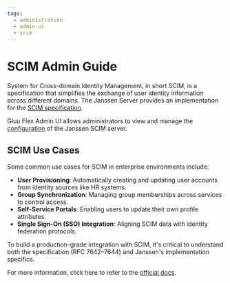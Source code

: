 ```yaml
---
tags:
  - administration
  - admin-ui
  - scim
---
```


# SCIM Admin Guide

System for Cross-domain Identity Management, in short SCIM, is a specification that simplifies the exchange of user identity information across different domains. The Janssen Server provides an implementation for the [SCIM specification](https://docs.jans.io/stable/janssen-server/scim/).

Gluu Flex Admin UI allows administrators to view and manage the [configuration](https://docs.jans.io/stable/janssen-server/scim/config/) of the Janssen SCIM server.

## SCIM Use Cases

Some common use cases for SCIM in enterprise environments include:

- **User Provisioning**: Automatically creating and updating user accounts from identity sources like HR systems.
- **Group Synchronization**: Managing group memberships across services to control access.
- **Self-Service Portals**: Enabling users to update their own profile attributes.
- **Single Sign-On (SSO) Integration**: Aligning SCIM data with identity federation protocols.

To build a production-grade integration with SCIM, it's critical to understand both the specification (RFC 7642–7644) and Janssen's implementation specifics.

For more information, click here to refer to the [official docs](https://docs.jans.io/stable/janssen-server/scim/).
